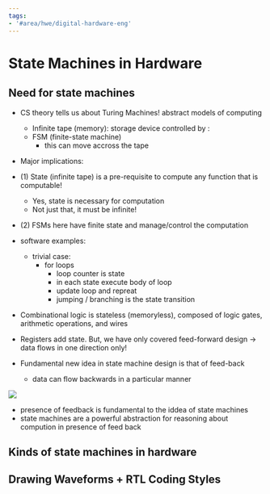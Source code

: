 ```yaml
---
tags:
- '#area/hwe/digital-hardware-eng'
---
```


# State Machines in Hardware

## Need for state machines

- CS theory tells us about Turing Machines! abstract models of computing

  - Infinite tape (memory): storage device controlled by :
  - FSM (finite-state machine)
    - this can move accross the tape

- Major implications:

- (1) State (infinite tape) is a pre-requisite to compute any function that is computable!

  - Yes, state is necessary for computation
  - Not just that, it must be infinite!

- (2) FSMs here have finite state and manage/control the computation

- software examples:

  - trivial case:
    - for loops
      - loop counter is state
      - in each state execute body of loop
      - update loop and repreat
      - jumping / branching is the state transition

- Combinational logic is stateless (memoryless), composed of logic gates, arithmetic operations, and wires

- Registers add state. But, we have only covered feed-forward design → data flows in one direction only!

- Fundamental new idea in state machine design is that of feed-back

  - data can flow backwards in a particular manner

![](Pasted%20image%2020240204200015.png)

- presence of feedback is fundamental to the iddea of state machines
- state machines are a powerful abstraction for reasoning about compution in presence of feed back

## Kinds of state machines in hardware

## Drawing Waveforms + RTL Coding Styles